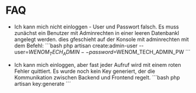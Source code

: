 # FAQ

- Ich kann mich nicht einloggen - User und Passwort falsch. 
Es muss zunächst ein Benutzer mit Adminrechten in einer leeren Datenbankl angelegt werden. dies gfeschieht auf der Konsole mit adminrechten mit dem Befehl: 
´´´bash 
php artisan create:admin-user --user=$WENOM_TECH_ADMIN --password=$WENOM_TECH_ADMIN_PW
´´´

- Ich kann mich einloggen, aber fast jeder Aufruf wird mit einem roten Fehler quittiert. 
Es wurde noch kein Key generiert, der die Kommunikation zwischen Backend und Frontend regelt. 
´´´bash 
php artisan key:generate
´´´